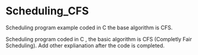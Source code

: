 # Scheduling_CFS
Scheduling program example coded in C the base algorithm is CFS.

Scheduling program coded in C , the basic algorithm is CFS (Completly Fair Scheduling).
Add other explianation after the code is completed.
